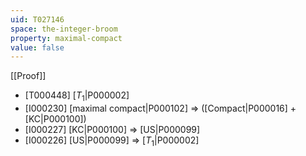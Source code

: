 ```yaml
---
uid: T027146
space: the-integer-broom
property: maximal-compact
value: false
---
```

[[Proof]]

* [T000448] [$T_1$|P000002]
* [I000230] [maximal compact|P000102] => ([Compact|P000016] + [KC|P000100])
* [I000227] [KC|P000100] => [US|P000099]
* [I000226] [US|P000099] => [$T_1$|P000002]

